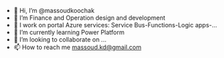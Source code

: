 - 👋 Hi, I’m @massoudkoochak
- 👀 I’m Finance and Operation design and development
- 👀 I work on portal Azure services: Service Bus-Functions-Logic apps-...
- 🌱 I’m currently learning Power Platform
- 💞️ I’m looking to collaborate on ...
- 📫 How to reach me massoud.kd@gmail.com

<!---
massoudkoochak/massoudkoochak is a ✨ special ✨ repository because its `README.md` (this file) appears on your GitHub profile.
You can click the Preview link to take a look at your changes.
--->
